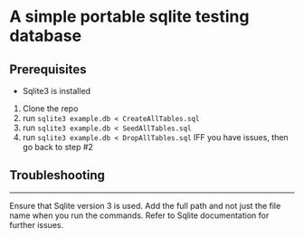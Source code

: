 # A simple portable sqlite testing database

## Prerequisites
- Sqlite3 is installed

1. Clone the repo
2. run `sqlite3 example.db < CreateAllTables.sql`
3. run `sqlite3 example.db < SeedAllTables.sql` 
4. run `sqlite3 example.db < DropAllTables.sql` IFF you have issues, then go back to step #2

## Troubleshooting
---
Ensure that Sqlite version 3 is used. Add the full path and not just the file name when you run the commands. Refer to Sqlite documentation for further issues.
